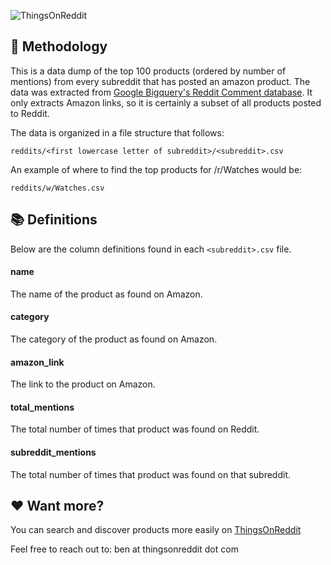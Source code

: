 ![ThingsOnReddit](https://thingsonreddit.com/static/logo_full.png)

## 📁 Methodology

This is a data dump of the top 100 products (ordered by number of mentions) from every subreddit that has posted an amazon product. The data was extracted from [Google Bigquery's Reddit Comment database](https://bigquery.cloud.google.com/dataset/fh-bigquery:reddit_comments). It only extracts Amazon links, so it is certainly a subset of all products posted to Reddit.

The data is organized in a file structure that follows:

```
reddits/<first lowercase letter of subreddit>/<subreddit>.csv
```

An example of where to find the top products for /r/Watches would be:

```
reddits/w/Watches.csv
```

## 📚 Definitions
Below are the column definitions found in each `<subreddit>.csv` file.

#### name
The name of the product as found on Amazon.

#### category
The category of the product as found on Amazon.

#### amazon_link
The link to the product on Amazon.

#### total_mentions
The total number of times that product was found on Reddit.


#### subreddit_mentions
The total number of times that product was found on that subreddit.


## ❤️ Want more?

You can search and discover products more easily on [ThingsOnReddit](https://thingsonreddit.com/)

Feel free to reach out to: ben at thingsonreddit dot com

